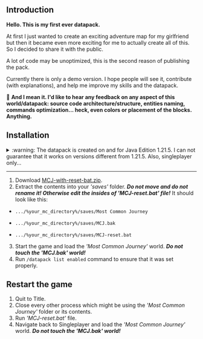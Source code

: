 ## Introduction

**Hello. This is my first ever datapack.**

At first I just wanted to create an exciting adventure map for my girlfriend but then it became even more exciting for me to actually create all of this.
So I decided to share it with the public.

A lot of code may be unoptimized, this is the second reason of publishing the pack.

Currently there is only a demo version. I hope people will see it, contribute (with explanations), and help me improve my skills and the datapack.

:pushpin: **And I mean it. I'd like to hear any feedback on any aspect of this world/datapack: source code architecture/structure, entities naming, commands optimization... heck, even colors or placement of the blocks. Anything.**

## Installation

<details>

<summary>:warning: The datapack is created on and for Java Edition 1.21.5. I can not guarantee that it works on versions different from 1.21.5. Also, singleplayer only...</summary>

While I enjoy messing with the code for fun, I'm not going to bother with multiplayer adjustments.

And no backporting, ever. This is my principle:

> If you're not using the highest stable version, you're missing opportunities - unless it comes with unjustifiable costs. If it lacks features from a lower version, either find an alternative solution or accept the trade-off. Core functionality is primary; features are secondary.

</details>

---

1. Download [MCJ-with-reset-bat.zip](https://github.com/bl1te/MCJ-datapack-attempt/raw/refs/heads/main/MCJ-with-reset-bat.zip).
2. Extract the contents into your _'saves'_ folder. **_Do not move and do not rename it! Otherwise edit the insides of _'MCJ-reset.bat'_ file!_** It should look like this:

- `.../%your_mc_directory%/saves/Most Common Journey`

- `.../%your_mc_directory%/saves/MCJ.bak`

- `.../%your_mc_directory%/saves/MCJ-reset.bat`

3. Start the game and load the _'Most Common Journey'_ world. **_Do not touch the 'MCJ.bak' world!_**
4. Run `/datapack list enabled` command to ensure that it was set properly.

## Restart the game

1. Quit to Title.
2. Close every other process which might be using the _'Most Common Journey'_ folder or its contents.
3. Run _'MCJ-reset.bat'_ file.
4. Navigate back to Singleplayer and load the _'Most Common Journey'_ world. **_Do not touch the 'MCJ.bak' world!_**
